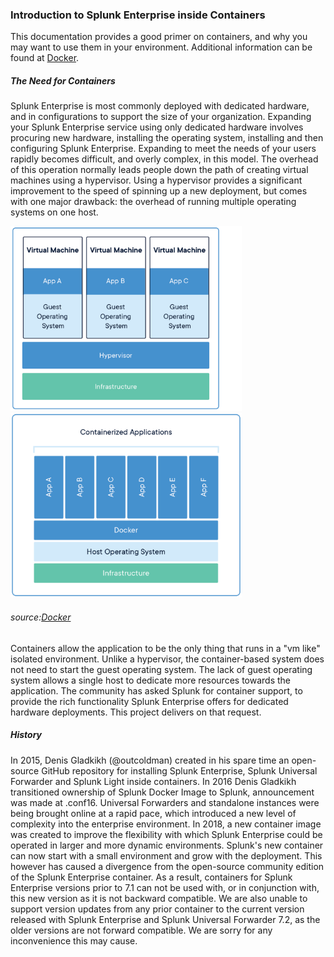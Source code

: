 ### Introduction to Splunk Enterprise inside Containers ###
This documentation provides a good primer on containers, and why you may want to use them in your environment.  Additional information can be 
found at [Docker](https://www.docker.com/resources/what-container).

##### The Need for Containers #####
Splunk Enterprise is most commonly deployed with dedicated hardware, and in configurations to support the size of your organization.
Expanding your Splunk Enterprise service using only dedicated hardware involves procuring new hardware, installing the operating system,
installing and then configuring Splunk Enterprise. Expanding to meet the needs of your users rapidly becomes difficult, and overly complex, in
this model. The overhead of this operation normally leads people down the path of creating virtual machines
using a hypervisor. Using a hypervisor provides a significant improvement to the speed of spinning up a new deployment, but comes with
one major drawback:  the overhead of running multiple operating systems on one host.

<img src="container-vm-whatcontainer_2.png" width="370"/><img src="docker-containerized-appliction-blue-border_2.png" width="370"/>

###### source:[Docker](https://www.docker.com) ######

Containers allow the application to be the only thing that runs in a "vm like" isolated environment. Unlike a hypervisor, the container-based system does not need to start the guest operating system. The lack of guest operating system
allows a single host to dedicate more resources towards the application. The community has asked Splunk for container support, to provide the rich functionality Splunk Enterprise offers for dedicated hardware deployments. This project delivers on that request.

##### History #####
In 2015, Denis Gladkikh (@outcoldman) created in his spare time an open-source GitHub repository for installing Splunk Enterprise, Splunk Universal Forwarder and Splunk Light inside containers.
In 2016 Denis Gladkikh transitioned ownership of Splunk Docker Image to Splunk, announcement was made at .conf16.
Universal Forwarders and standalone instances
were being brought online at a rapid pace, which introduced a new level of complexity into the enterprise environment. 
In 2018, a new container image was created to improve the flexibility with which Splunk Enterprise could be operated in larger and more dynamic environments.
Splunk's new container can now start with a small environment and grow with the deployment. This however has caused a divergence
from the open-source community edition of the Splunk Enterprise container. As a result, containers for Splunk Enterprise versions prior to 7.1 can not 
be used with, or in conjunction with, this new version as it is not backward compatible. 
We are also unable to support version updates from any prior container to the current version released with Splunk Enterprise and Splunk Universal Forwarder 7.2, as the older versions are not forward compatible. 
We are sorry for any inconvenience this may cause. 

